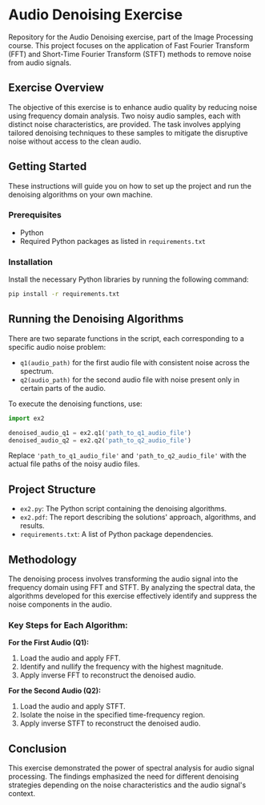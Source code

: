 # Audio Denoising Exercise

Repository for the Audio Denoising exercise, part of the Image Processing course. This project focuses on the application of Fast Fourier Transform (FFT) and Short-Time Fourier Transform (STFT) methods to remove noise from audio signals.

## Exercise Overview

The objective of this exercise is to enhance audio quality by reducing noise using frequency domain analysis. Two noisy audio samples, each with distinct noise characteristics, are provided. The task involves applying tailored denoising techniques to these samples to mitigate the disruptive noise without access to the clean audio.

## Getting Started

These instructions will guide you on how to set up the project and run the denoising algorithms on your own machine.

### Prerequisites

- Python
- Required Python packages as listed in `requirements.txt`

### Installation

Install the necessary Python libraries by running the following command:

```bash
pip install -r requirements.txt
```

## Running the Denoising Algorithms

There are two separate functions in the script, each corresponding to a specific audio noise problem:

- `q1(audio_path)` for the first audio file with consistent noise across the spectrum.
- `q2(audio_path)` for the second audio file with noise present only in certain parts of the audio.

To execute the denoising functions, use:

```python
import ex2

denoised_audio_q1 = ex2.q1('path_to_q1_audio_file')
denoised_audio_q2 = ex2.q2('path_to_q2_audio_file')
```

Replace `'path_to_q1_audio_file'` and `'path_to_q2_audio_file'` with the actual file paths of the noisy audio files.

## Project Structure

- `ex2.py`: The Python script containing the denoising algorithms.
- `ex2.pdf`: The report describing the solutions' approach, algorithms, and results.
- `requirements.txt`: A list of Python package dependencies.

## Methodology

The denoising process involves transforming the audio signal into the frequency domain using FFT and STFT. By analyzing the spectral data, the algorithms developed for this exercise effectively identify and suppress the noise components in the audio.

### Key Steps for Each Algorithm:

**For the First Audio (Q1):**
1. Load the audio and apply FFT.
2. Identify and nullify the frequency with the highest magnitude.
3. Apply inverse FFT to reconstruct the denoised audio.

**For the Second Audio (Q2):**
1. Load the audio and apply STFT.
2. Isolate the noise in the specified time-frequency region.
3. Apply inverse STFT to reconstruct the denoised audio.

## Conclusion

This exercise demonstrated the power of spectral analysis for audio signal processing. The findings emphasized the need for different denoising strategies depending on the noise characteristics and the audio signal's context.
